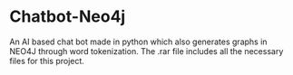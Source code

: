 # Chatbot-Neo4j
An AI based chat bot made in python which also generates graphs in NEO4J through word tokenization. The .rar file includes all the necessary files for this project.
